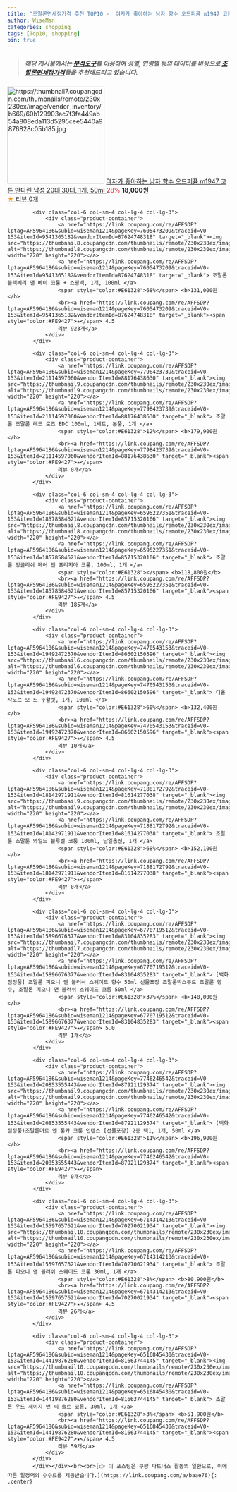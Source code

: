 ```yaml
---
title: "조말론면세점가격 추천 TOP10 -  여자가 좋아하는 남자 향수 오드퍼퓸 m1947 코튼 만다린 남성 20대 30대, 1개, 50ml "
author: WiseMan
categories: shopping
tags: [Top10, shopping]
pin: true
---
```


> ##### 해당 게시물에서는 [**분석도구**](https://itemscout.io/)를 이용하여 **성별**, **연령별** 등의 데이터를 바탕으로 [**조말론면세점가격**](https://link.coupang.com/a/baae76)들을 추천해드리고 있습니다.
<div class="container"><div class="row">
            <div class="col-6 col-sm-4 col-lg-4 col-lg-3">
                <div class="product-container">
                    <a href="https://link.coupang.com/re/AFFSDP?lptag=AF5964186&subid=wiseman1214&pageKey=7721021277&traceid=V0-153&itemId=21073544439&vendorItemId=88135757200" target="_blank"><img src="https://thumbnail7.coupangcdn.com/thumbnails/remote/230x230ex/image/vendor_inventory/b669/60b129903ac7f3fa449ab54a808eda113d5295cee5440a9876828c05b185.jpg" alt="https://thumbnail7.coupangcdn.com/thumbnails/remote/230x230ex/image/vendor_inventory/b669/60b129903ac7f3fa449ab54a808eda113d5295cee5440a9876828c05b185.jpg" width="220" height="220"></a>
                    <a href="https://link.coupang.com/re/AFFSDP?lptag=AF5964186&subid=wiseman1214&pageKey=7721021277&traceid=V0-153&itemId=21073544439&vendorItemId=88135757200" target="_blank"> 여자가 좋아하는 남자 향수 오드퍼퓸 m1947 코튼 만다린 남성 20대 30대, 1개, 50ml </a>
                    <span style="color:#E61328">28%</span> <b>18,000원</b>
                    <br><a href="https://link.coupang.com/re/AFFSDP?lptag=AF5964186&subid=wiseman1214&pageKey=7721021277&traceid=V0-153&itemId=21073544439&vendorItemId=88135757200" target="_blank"><span style="color:#FE9427">★</span> 
                    리뷰 0개</a>
                </div>
            </div>
            
            <div class="col-6 col-sm-4 col-lg-4 col-lg-3">
                <div class="product-container">
                    <a href="https://link.coupang.com/re/AFFSDP?lptag=AF5964186&subid=wiseman1214&pageKey=7605473209&traceid=V0-153&itemId=9541365182&vendorItemId=87624748318" target="_blank"><img src="https://thumbnail8.coupangcdn.com/thumbnails/remote/230x230ex/image/vendor_inventory/a52c/851fe1359439bf815c84d1af7af99433adbc9040208365cfa326d688c434.jpg" alt="https://thumbnail8.coupangcdn.com/thumbnails/remote/230x230ex/image/vendor_inventory/a52c/851fe1359439bf815c84d1af7af99433adbc9040208365cfa326d688c434.jpg" width="220" height="220"></a>
                    <a href="https://link.coupang.com/re/AFFSDP?lptag=AF5964186&subid=wiseman1214&pageKey=7605473209&traceid=V0-153&itemId=9541365182&vendorItemId=87624748318" target="_blank"> 조말론 블랙베리 앤 베이 코롱 + 쇼핑백, 1개, 100ml </a>
                    <span style="color:#E61328">68%</span> <b>131,000원</b>
                    <br><a href="https://link.coupang.com/re/AFFSDP?lptag=AF5964186&subid=wiseman1214&pageKey=7605473209&traceid=V0-153&itemId=9541365182&vendorItemId=87624748318" target="_blank"><span style="color:#FE9427">★</span> 4.5
                    리뷰 923개</a>
                </div>
            </div>
            
            <div class="col-6 col-sm-4 col-lg-4 col-lg-3">
                <div class="product-container">
                    <a href="https://link.coupang.com/re/AFFSDP?lptag=AF5964186&subid=wiseman1214&pageKey=7798423739&traceid=V0-153&itemId=21114597060&vendorItemId=88176438630" target="_blank"><img src="https://thumbnail9.coupangcdn.com/thumbnails/remote/230x230ex/image/vendor_inventory/a65c/5e08a88fa93b0a544417428b0c243df268903136dabdb6e5fc5731698ac1.jpg" alt="https://thumbnail9.coupangcdn.com/thumbnails/remote/230x230ex/image/vendor_inventory/a65c/5e08a88fa93b0a544417428b0c243df268903136dabdb6e5fc5731698ac1.jpg" width="220" height="220"></a>
                    <a href="https://link.coupang.com/re/AFFSDP?lptag=AF5964186&subid=wiseman1214&pageKey=7798423739&traceid=V0-153&itemId=21114597060&vendorItemId=88176438630" target="_blank"> 조말론 조말론 레드 로즈 EDC 100ml, 1세트, 본품, 1개 </a>
                    <span style="color:#E61328">12%</span> <b>179,900원</b>
                    <br><a href="https://link.coupang.com/re/AFFSDP?lptag=AF5964186&subid=wiseman1214&pageKey=7798423739&traceid=V0-153&itemId=21114597060&vendorItemId=88176438630" target="_blank"><span style="color:#FE9427">★</span> 
                    리뷰 0개</a>
                </div>
            </div>
            
            <div class="col-6 col-sm-4 col-lg-4 col-lg-3">
                <div class="product-container">
                    <a href="https://link.coupang.com/re/AFFSDP?lptag=AF5964186&subid=wiseman1214&pageKey=6595227351&traceid=V0-153&itemId=18578584621&vendorItemId=85715320106" target="_blank"><img src="https://thumbnail8.coupangcdn.com/thumbnails/remote/230x230ex/image/vendor_inventory/1cfe/37a2553377c2ed98a17fa355575ec18847d2070e11bc3a78c167d87965b1.jpg" alt="https://thumbnail8.coupangcdn.com/thumbnails/remote/230x230ex/image/vendor_inventory/1cfe/37a2553377c2ed98a17fa355575ec18847d2070e11bc3a78c167d87965b1.jpg" width="220" height="220"></a>
                    <a href="https://link.coupang.com/re/AFFSDP?lptag=AF5964186&subid=wiseman1214&pageKey=6595227351&traceid=V0-153&itemId=18578584621&vendorItemId=85715320106" target="_blank"> 조말론 잉글리쉬 페어 앤 프리지아 코롱, 100ml, 1개 </a>
                    <span style="color:#E61328"></span> <b>118,800원</b>
                    <br><a href="https://link.coupang.com/re/AFFSDP?lptag=AF5964186&subid=wiseman1214&pageKey=6595227351&traceid=V0-153&itemId=18578584621&vendorItemId=85715320106" target="_blank"><span style="color:#FE9427">★</span> 4.5
                    리뷰 185개</a>
                </div>
            </div>
            
            <div class="col-6 col-sm-4 col-lg-4 col-lg-3">
                <div class="product-container">
                    <a href="https://link.coupang.com/re/AFFSDP?lptag=AF5964186&subid=wiseman1214&pageKey=7470543153&traceid=V0-153&itemId=19492472370&vendorItemId=86602150596" target="_blank"><img src="https://thumbnail6.coupangcdn.com/thumbnails/remote/230x230ex/image/vendor_inventory/b3fc/75d53ff3e49381a511e2f88b73ec09c5e29402747dac2896cf9c641ea45a.jpg" alt="https://thumbnail6.coupangcdn.com/thumbnails/remote/230x230ex/image/vendor_inventory/b3fc/75d53ff3e49381a511e2f88b73ec09c5e29402747dac2896cf9c641ea45a.jpg" width="220" height="220"></a>
                    <a href="https://link.coupang.com/re/AFFSDP?lptag=AF5964186&subid=wiseman1214&pageKey=7470543153&traceid=V0-153&itemId=19492472370&vendorItemId=86602150596" target="_blank"> 디올 쟈도르 오 드 뚜왈렛, 1개, 100ml </a>
                    <span style="color:#E61328">60%</span> <b>132,400원</b>
                    <br><a href="https://link.coupang.com/re/AFFSDP?lptag=AF5964186&subid=wiseman1214&pageKey=7470543153&traceid=V0-153&itemId=19492472370&vendorItemId=86602150596" target="_blank"><span style="color:#FE9427">★</span> 4.5
                    리뷰 10개</a>
                </div>
            </div>
            
            <div class="col-6 col-sm-4 col-lg-4 col-lg-3">
                <div class="product-container">
                    <a href="https://link.coupang.com/re/AFFSDP?lptag=AF5964186&subid=wiseman1214&pageKey=7188172792&traceid=V0-153&itemId=18142971911&vendorItemId=81614277038" target="_blank"><img src="https://thumbnail9.coupangcdn.com/thumbnails/remote/230x230ex/image/vendor_inventory/d87c/5320fb1b03547eb6dd94c6117cc17570cb07d8d28baea1aa5b4e643fe14d.jpg" alt="https://thumbnail9.coupangcdn.com/thumbnails/remote/230x230ex/image/vendor_inventory/d87c/5320fb1b03547eb6dd94c6117cc17570cb07d8d28baea1aa5b4e643fe14d.jpg" width="220" height="220"></a>
                    <a href="https://link.coupang.com/re/AFFSDP?lptag=AF5964186&subid=wiseman1214&pageKey=7188172792&traceid=V0-153&itemId=18142971911&vendorItemId=81614277038" target="_blank"> 조말론 조말론 와일드 블루벨 코롱 100ml, 단일옵션, 1개 </a>
                    <span style="color:#E61328">68%</span> <b>152,100원</b>
                    <br><a href="https://link.coupang.com/re/AFFSDP?lptag=AF5964186&subid=wiseman1214&pageKey=7188172792&traceid=V0-153&itemId=18142971911&vendorItemId=81614277038" target="_blank"><span style="color:#FE9427">★</span> 
                    리뷰 0개</a>
                </div>
            </div>
            
            <div class="col-6 col-sm-4 col-lg-4 col-lg-3">
                <div class="product-container">
                    <a href="https://link.coupang.com/re/AFFSDP?lptag=AF5964186&subid=wiseman1214&pageKey=6770719512&traceid=V0-153&itemId=15896676377&vendorItemId=83104835283" target="_blank"><img src="https://thumbnail7.coupangcdn.com/thumbnails/remote/230x230ex/image/vendor_inventory/b828/8fc6cafafa05f81ce3ddcd86f8c029df2e971ad1e9587f89a5e1d730d1fb.jpg" alt="https://thumbnail7.coupangcdn.com/thumbnails/remote/230x230ex/image/vendor_inventory/b828/8fc6cafafa05f81ce3ddcd86f8c029df2e971ad1e9587f89a5e1d730d1fb.jpg" width="220" height="220"></a>
                    <a href="https://link.coupang.com/re/AFFSDP?lptag=AF5964186&subid=wiseman1214&pageKey=6770719512&traceid=V0-153&itemId=15896676377&vendorItemId=83104835283" target="_blank"> [백화점정품] 조말론 피오니 앤 블러쉬 스웨이드 향수 50ml 선물포장 조말론박스무료 조말론 향수, 조말론 피오니 앤 블러쉬 스웨이드 코롱 50ml </a>
                    <span style="color:#E61328">37%</span> <b>148,000원</b>
                    <br><a href="https://link.coupang.com/re/AFFSDP?lptag=AF5964186&subid=wiseman1214&pageKey=6770719512&traceid=V0-153&itemId=15896676377&vendorItemId=83104835283" target="_blank"><span style="color:#FE9427">★</span> 5.0
                    리뷰 1개</a>
                </div>
            </div>
            
            <div class="col-6 col-sm-4 col-lg-4 col-lg-3">
                <div class="product-container">
                    <a href="https://link.coupang.com/re/AFFSDP?lptag=AF5964186&subid=wiseman1214&pageKey=7746246542&traceid=V0-153&itemId=20853555443&vendorItemId=87921129374" target="_blank"><img src="https://thumbnail9.coupangcdn.com/thumbnails/remote/230x230ex/image/vendor_inventory/64de/57946b45489ebb0bc623005c09b266caf8e511fefc56042e4648dadcc564.png" alt="https://thumbnail9.coupangcdn.com/thumbnails/remote/230x230ex/image/vendor_inventory/64de/57946b45489ebb0bc623005c09b266caf8e511fefc56042e4648dadcc564.png" width="220" height="220"></a>
                    <a href="https://link.coupang.com/re/AFFSDP?lptag=AF5964186&subid=wiseman1214&pageKey=7746246542&traceid=V0-153&itemId=20853555443&vendorItemId=87921129374" target="_blank"> (백화점정품)조말론머르 앤 통카 코롱 인텐스 [선물포장] 2종 택1, 1개, 50ml </a>
                    <span style="color:#E61328">11%</span> <b>196,900원</b>
                    <br><a href="https://link.coupang.com/re/AFFSDP?lptag=AF5964186&subid=wiseman1214&pageKey=7746246542&traceid=V0-153&itemId=20853555443&vendorItemId=87921129374" target="_blank"><span style="color:#FE9427">★</span> 
                    리뷰 0개</a>
                </div>
            </div>
            
            <div class="col-6 col-sm-4 col-lg-4 col-lg-3">
                <div class="product-container">
                    <a href="https://link.coupang.com/re/AFFSDP?lptag=AF5964186&subid=wiseman1214&pageKey=6714314213&traceid=V0-153&itemId=15597657621&vendorItemId=70270021934" target="_blank"><img src="https://thumbnail10.coupangcdn.com/thumbnails/remote/230x230ex/image/vendor_inventory/f220/69fa4ec7110551e342c925eb0e8873770afc1f8deaacc3e90fc375d2841d.jpg" alt="https://thumbnail10.coupangcdn.com/thumbnails/remote/230x230ex/image/vendor_inventory/f220/69fa4ec7110551e342c925eb0e8873770afc1f8deaacc3e90fc375d2841d.jpg" width="220" height="220"></a>
                    <a href="https://link.coupang.com/re/AFFSDP?lptag=AF5964186&subid=wiseman1214&pageKey=6714314213&traceid=V0-153&itemId=15597657621&vendorItemId=70270021934" target="_blank"> 조말론 피오니 앤 블러쉬 스웨이드 코롱 30ml, 1개 </a>
                    <span style="color:#E61328">8%</span> <b>80,900원</b>
                    <br><a href="https://link.coupang.com/re/AFFSDP?lptag=AF5964186&subid=wiseman1214&pageKey=6714314213&traceid=V0-153&itemId=15597657621&vendorItemId=70270021934" target="_blank"><span style="color:#FE9427">★</span> 4.5
                    리뷰 26개</a>
                </div>
            </div>
            
            <div class="col-6 col-sm-4 col-lg-4 col-lg-3">
                <div class="product-container">
                    <a href="https://link.coupang.com/re/AFFSDP?lptag=AF5964186&subid=wiseman1214&pageKey=6516845430&traceid=V0-153&itemId=14419876280&vendorItemId=81663744145" target="_blank"><img src="https://thumbnail10.coupangcdn.com/thumbnails/remote/230x230ex/image/vendor_inventory/5b72/35a33024627a5a123619f1d65de3789e772de863e929e91c365925594a25.png" alt="https://thumbnail10.coupangcdn.com/thumbnails/remote/230x230ex/image/vendor_inventory/5b72/35a33024627a5a123619f1d65de3789e772de863e929e91c365925594a25.png" width="220" height="220"></a>
                    <a href="https://link.coupang.com/re/AFFSDP?lptag=AF5964186&subid=wiseman1214&pageKey=6516845430&traceid=V0-153&itemId=14419876280&vendorItemId=81663744145" target="_blank"> 조말론 우드 세이지 앤 씨 솔트 코롱, 30ml, 1개 </a>
                    <span style="color:#E61328">3%</span> <b>51,900원</b>
                    <br><a href="https://link.coupang.com/re/AFFSDP?lptag=AF5964186&subid=wiseman1214&pageKey=6516845430&traceid=V0-153&itemId=14419876280&vendorItemId=81663744145" target="_blank"><span style="color:#FE9427">★</span> 4.5
                    리뷰 59개</a>
                </div>
            </div>
            </div></div><br><br>[👉 이 포스팅은 쿠팡 파트너스 활동의 일환으로, 이에 따른 일정액의 수수료를 제공받습니다.](https://link.coupang.com/a/baae76){: .center}